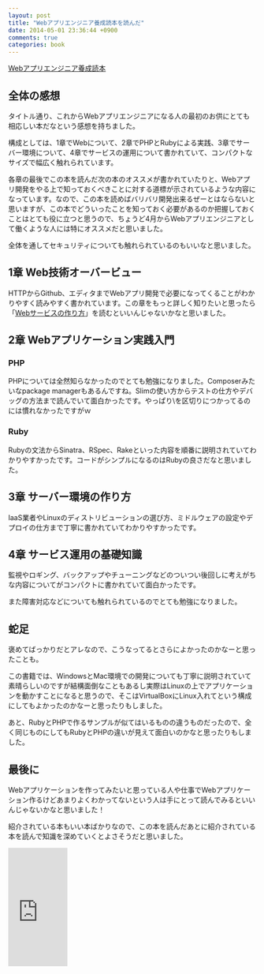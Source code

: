 ```yaml
---
layout: post
title: "Webアプリエンジニア養成読本を読んだ"
date: 2014-05-01 23:36:44 +0900
comments: true
categories: book
---
```


[Webアプリエンジニア養成読本](http://www.amazon.co.jp/dp/4774163678?)


## 全体の感想

タイトル通り、これからWebアプリエンジニアになる人の最初のお供にとても相応しい本だなという感想を持ちました。

構成としては、1章でWebについて、2章でPHPとRubyによる実践、3章でサーバー環境について、4章でサービスの運用について書かれていて、コンパクトなサイズで幅広く触れられています。

<!-- more -->

各章の最後でこの本を読んだ次の本のオススメが書かれていたりと、Webアプリ開発をやる上で知っておくべきことに対する道標が示されているような内容になっています。なので、この本を読めばバリバリ開発出来るぜーとはならないと思いますが、この本でどういったことを知っておく必要があるのか把握しておくことはとても役に立つと思うので、ちょうど4月からWebアプリエンジニアとして働くような人には特にオススメだと思いました。

全体を通してセキュリティについても触れられているのもいいなと思いました。

## 1章 Web技術オーバービュー

HTTPからGithub、エディタまでWebアプリ開発で必要になってくることがわかりやすく読みやすく書かれています。この章をもっと詳しく知りたいと思ったら「[Webサービスの作り方](http://www.amazon.co.jp/dp/4774154075)」を読むといいんじゃないかなと思いました。

## 2章 Webアプリケーション実践入門

### PHP

PHPについては全然知らなかったのでとても勉強になりました。Composerみたいなpackage managerもあるんですね。Slimの使い方からテストの仕方やデバッグの方法まで読んでいて面白かったです。やっぱり\を区切りにつかってるのには慣れなかったですがｗ

### Ruby

Rubyの文法からSinatra、RSpec、Rakeといった内容を順番に説明されていてわかりやすかったです。コードがシンプルになるのはRubyの良さだなと思いました。

## 3章 サーバー環境の作り方

IaaS業者やLinuxのディストリビューションの選び方、ミドルウェアの設定やデプロイの仕方まで丁寧に書かれていてわかりやすかったです。

## 4章 サービス運用の基礎知識

監視やロギング、バックアップやチューニングなどのついつい後回しに考えがちな内容についてがコンパクトに書かれていて面白かったです。

また障害対応などについても触れられているのでとても勉強になりました。

## 蛇足

褒めてばっかりだとアレなので、こうなってるとさらによかったのかなーと思ったことも。

この書籍では、WindowsとMac環境での開発についても丁寧に説明されていて素晴らしいのですが結構面倒なこともあるし実際はLinuxの上でアプリケーションを動かすことになると思うので、そこはVirtualBoxにLinux入れてという構成にしてもよかったのかなーと思ったりもしました。

あと、RubyとPHPで作るサンプルが似てはいるものの違うものだったので、全く同じものにしてもRubyとPHPの違いが見えて面白いのかなと思ったりもしました。

## 最後に

Webアプリケーションを作ってみたいと思っている人や仕事でWebアプリケーション作るけどあまりよくわかってないという人は手にとって読んでみるといいんじゃないかなと思いました！

紹介されている本もいい本ばかりなので、この本を読んだあとに紹介されている本を読んで知識を深めていくとよさそうだと思いました。

<iframe src="http://rcm-fe.amazon-adsystem.com/e/cm?lt1=_blank&bc1=000000&IS2=1&bg1=FFFFFF&fc1=000000&lc1=0000FF&t=musicfanclub-22&o=9&p=8&l=as4&m=amazon&f=ifr&ref=ss_til&asins=4774163678" style="width:120px;height:240px;" scrolling="no" marginwidth="0" marginheight="0" frameborder="0"></iframe>
